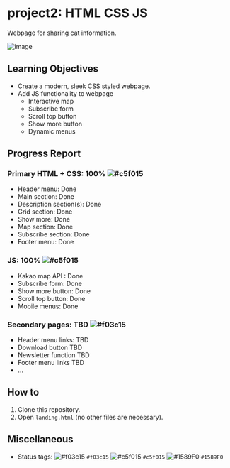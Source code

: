 # project2: HTML CSS JS
Webpage for sharing cat information.

![image](https://github.com/user-attachments/assets/1157a7ed-1e09-4750-afc5-e5226296c91d)

## Learning Objectives
- Create a modern, sleek CSS styled webpage.
- Add JS functionality to webpage
  - Interactive map
  - Subscribe form
  - Scroll top button
  - Show more button
  - Dynamic menus
 
## Progress Report
### Primary HTML + CSS: 100% ![#c5f015](https://placehold.co/15x15/c5f015/c5f015.png)
  - Header menu: Done
  - Main section: Done
  - Description section(s): Done
  - Grid section: Done
  - Show more: Done
  - Map section: Done
  - Subscribe section: Done
  - Footer menu: Done
### JS: 100% ![#c5f015](https://placehold.co/15x15/c5f015/c5f015.png)
  - Kakao map API : Done
  - Subscribe form: Done
  - Show more button: Done
  - Scroll top button: Done
  - Mobile menus: Done 
### Secondary pages: TBD ![#f03c15](https://placehold.co/15x15/f03c15/f03c15.png)
  - Header menu links: TBD
  - Download button TBD
  - Newsletter function TBD
  - Footer menu links TBD
  - ...

## How to
1. Clone this repository.
2. Open `landing.html` (no other files are necessary).


## Miscellaneous
- Status tags:
![#f03c15](https://placehold.co/15x15/f03c15/f03c15.png) `#f03c15`
![#c5f015](https://placehold.co/15x15/c5f015/c5f015.png) `#c5f015`
![#1589F0](https://placehold.co/15x15/1589F0/1589F0.png) `#1589F0`
